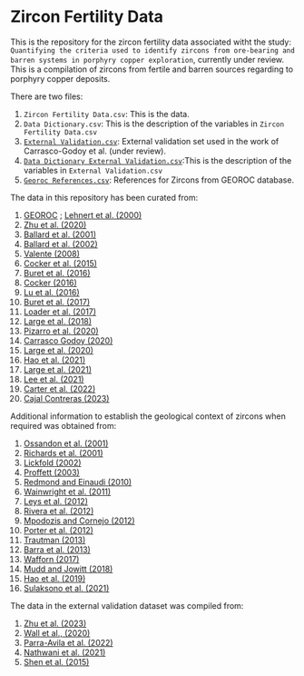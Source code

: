 # Zircon Fertility Data

This is the repository for the zircon fertility data associated witht the study: `Quantifying the criteria used to identify zircons from ore-bearing and barren systems in porphyry copper exploration`, currently under review. This is a compilation of zircons from fertile and barren sources regarding to porphyry copper deposits. 


There are two files: 

1) `Zircon Fertility Data.csv`: This is the data.
2) `Data Dictionary.csv`: This is the description of the variables in `Zircon Fertility Data.csv`
3) [`External Validation.csv`](External%20Validation.csv): External validation set used in the work of Carrasco-Godoy et al. (under review).
4) [`Data Dictionary External Validation.csv`](Data%20Dictionary%20External%20Validation.csv):This is the description of the variables in `External Validation.csv`
5) [`Georoc References.csv`](GEOROC%20References.csv): References for Zircons from GEOROC database.

The data in this repository has been curated from: 

1) [GEOROC](https://georoc.mpch-mainz.gwdg.de/georoc/) ; [Lehnert et al. (2000)](https://agupubs.onlinelibrary.wiley.com/doi/10.1029/1999GC000026)
2) [Zhu et al. (2020)](https://doi.org/10.1016/j.epsl.2020.116140)
3) [Ballard et al. (2001)](https://doi.org/b9pv3t)
4) [Ballard et al. (2002)](https://doi.org/10.1007/s00410-002-0402-5)
5) [Valente (2008)](http://hdl.handle.net/1885/109312)
6) [Cocker et al. (2015)](https://doi.org/10.1093/petrology/egv076)
7) [Buret et al. (2016)](https://doi.org/f8242b)
8) [Cocker (2016)](http://hdl.handle.net/1885/116126)
9) [Lu et al. (2016)](https://pubs.geoscienceworld.org/segweb/books/book/1387/chapter-abstract/107051323/Zircon-Compositions-as-a-Pathfinder-for-Porphyry?redirectedFrom=fulltext)
10) [Buret et al. (2017)](https://doi.org/10.1130/G38994.1)
11) [Loader et al. (2017)](https://doi.org/10.1016/j.gca.2022.03.024)
12) [Large et al. (2018)](https://doi.org/10.5382/econgeo.2018.4543)
13) [Pizarro et al. (2020)](https://doi.org/10.1016/j.oregeorev.2020.103771)
14) [Carrasco Godoy (2020)](https://doi.org/10.25911/5e427c3de2d4c)
15) [Large et al. (2020)](https://doi.org/10.5382/econgeo.2018.4543)
16) [Hao et al. (2021)](https://doi.org/10.5382/econgeo.4825)
17) [Large et al. (2021)](https://doi.org/10.1016/j.epsl.2021.116877)
18) [Lee et al. (2021)](https://doi.org/10.1007/s00126-020-00961-1)
19) [Carter et al. (2022)](https://doi.org/10.1038/s41598-022-20158-y)
20) [Cajal Contreras (2023)](https://openresearch-repository.anu.edu.au/handle/1885/307429)

Additional information to establish the geological context of zircons when required was obtained from: 

1) [Ossandon et al. (2001)](https://doi.org/10.2113/gsecongeo.96.2.249)
2) [Richards et al. (2001)](https://doi.org/10.2113/gsecongeo.96.2.271)
3) [Lickfold (2002)](https://doi.org/10.25959/23210837.v1 )
4) [Proffett (2003)](https://doi.org/10.2113/gsecongeo.98.8.1535)
5) [Redmond and Einaudi (2010)](https://doi.org/10.2113/gsecongeo.105.1.43)
6) [Wainwright et al. (2011)](https://doi.org/10.1016/j.gr.2010.11.012)
7) [Leys et al. (2012)](https://pubs.geoscienceworld.org/segweb/books/book/1385/chapter-abstract/107050643/Copper-Gold-Molybdenum-Deposits-of-the-Ertsberg)
8) [Rivera et al. (2012)](https://pubs.geoscienceworld.org/segweb/books/book/1385/chapter-abstract/107045747/Update-of-the-Geologic-Setting-and-Porphyry-Cu-Mo)
9) [Mpodozis and Cornejo (2012)](https://pubs.geoscienceworld.org/segweb/books/book/1385/chapter-abstract/107053626/Cenozoic-Tectonics-and-Porphyry-Copper-Systems-of)
10) [Porter et al. (2012)](https://pubs.geoscienceworld.org/segweb/books/book/1385/chapter-abstract/107047653/Geology-of-the-Bingham-Canyon-Porphyry-Cu-Mo-Au?)
11) [Trautman (2013)](http://hdl.handle.net/2152/21931)
12) [Barra et al. (2013)](https://doi.org/10.1007/s00126-012-0452-1)
13) [Wafforn (2017)](http://hdl.handle.net/2152/61523)
14) [Mudd and Jowitt (2018)](https://pubs.geoscienceworld.org/segweb/economicgeology/article/113/6/1235/565824/Growing-Global-Copper-Resources-Reserves-and)
15) [Hao et al. (2019)](https://doi.org/10.1093/petrology/egz004)
16) [Sulaksono et al. (2021)](https://doi.org/10.1007/s00126-021-01040-9)

The data in the external validation dataset was compiled from:

1) [Zhu et al. (2023)](https://doi.org/10.1016/j.gca.2023.02.005)
2) [Wall et al., (2020)](https://doi.org/10.1130/G48140.1)
3) [Parra-Avila et al. (2022)](https://doi.org/10.1007/s00410-021-01878-2)
4) [Nathwani et al. (2021)](https://doi.org/10.1007/s00410-020-01766-1)
5) [Shen et al. (2015)](https://doi.org/10.2113/econgeo.110.7.1861)


